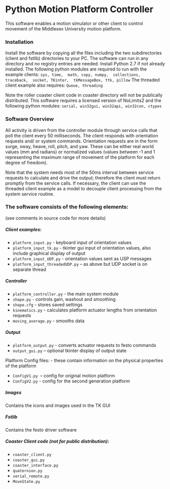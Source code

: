 # Python Motion Platform Controller
This software enables a motion simulator or other client to control movement of the Middlesex University motion platform.

### Installation
Install the software by copying all the files including the two subdirectories (client and fstlib) directories to your PC.  The software can run in any directory and no registry entries are needed. Install Python 2.7 if not already installed.
The following python modules are required to run with the example clients:
  `sys, time,  math, copy, numpy,  collections, traceback,  socket, TKinter,  tkMessageBox, ttk, pillow`
The threaded client example also requires:
  `Queue, threading`

Note the roller coaster client code in coaster directory will not be publically distributed. This software requires a licensed version of NoLimits2 and the following python modules:
  `serial, win32gui, win32api, win32con, ctypes`

### Software Overview
All activity is driven from the controller module through service calls that poll the client every 50 milliseconds. The client responds with orientation requests and/ or system commands. Orientation requests are in the form surge, sway, heave, roll, pitch, and yaw. These can be either real world values (mm and radians) or normalized values (values between -1 and 1 representing the maximum range of movement of the platform for each degree of freedom).  

Note that the system needs most of the 50ms interval between service requests to calculate and drive the output; therefore the client must return promptly from the service calls. If necessary, the client can use the threaded client example as a model to decouple client processing from the system service routine.

 ### The software consists of the following elements:
 (see comments in source code for more details)
##### Client examples:
+ `platform_input.py`  - keyboard input of orientation values
+ `platform_input_tk.py`  - tkinter gui input of orientation values, also include graphical display of output 
+ `platform_input_UDP.py`  - orientation values sent as USP messages
+ `platform_input_threadedUDP.py` – as above but UDP socket is on separate thread 

##### Controller
+ `platform_controller.py` - the main system module
+ `shape.py` - controls gain, washout and smoothing
+ `shape.cfg` - stores saved settings
+ `kinematics.py` - calculates platform actuator lengths from orientation requests
+ `moving_average.py` - smooths data

##### Output
+  `platform_output.py` - converts actuator requests to festo commands
+  `output_gui.py` – optional  tkinter display of output state

 Platform  Config files: - these contain information on the physical properties of the  platform   
+  `ConfigV1.py `– config for original motion platform
+  `ConfigV2.py` - config for the second generation platform

##### Images
Contains the icons and images used in the TK GUI

##### Fstlib
Contains the festo driver software

##### Coaster Client code (not for public distribution):
+ `coaster_client.py`
+ `coaster_gui.py`
+ `coaster_interface.py`
+ `quaternion.py`
+ `serial_remote.py`
+ `MoveState.py`
